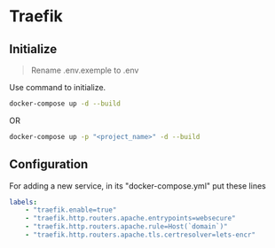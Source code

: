 # Traefik

## Initialize

> Rename .env.exemple to .env

Use command to initialize.

```bash
docker-compose up -d --build
```

OR

```bash
docker-compose up -p "<project_name>" -d --build
```

## Configuration

For adding a new service, in its "docker-compose.yml" put these lines

```yml
labels:
    - "traefik.enable=true"
    - "traefik.http.routers.apache.entrypoints=websecure"
    - "traefik.http.routers.apache.rule=Host(`domain`)"
    - "traefik.http.routers.apache.tls.certresolver=lets-encr"
```